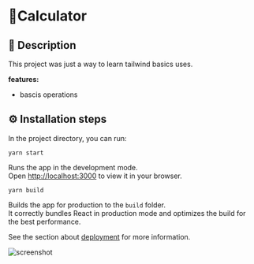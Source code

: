 # 🧮Calculator

## 📝 Description

This project was just a way to learn tailwind basics uses.

**features:**

- bascis operations

## ⚙️ Installation steps

In the project directory, you can run:

`yarn start`

Runs the app in the development mode.\
Open [http://localhost:3000](http://localhost:3000) to view it in your browser.

`yarn build`

Builds the app for production to the `build` folder.\
It correctly bundles React in production mode and optimizes the build for the best performance.

See the section about [deployment](https://facebook.github.io/create-react-app/docs/deployment) for more information.

![screenshot](/assets/img/screenshot.png "screenshot")

